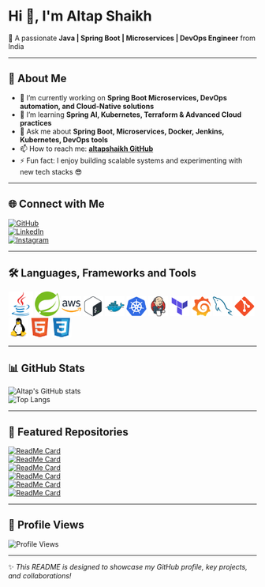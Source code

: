 # Hi 👋, I'm Altap Shaikh
🚀 A passionate **Java | Spring Boot | Microservices | DevOps Engineer** from India  

---

## 💫 About Me
- 🔭 I’m currently working on **Spring Boot Microservices, DevOps automation, and Cloud-Native solutions**  
- 🌱 I’m learning **Spring AI, Kubernetes, Terraform & Advanced Cloud practices**  
- 💬 Ask me about **Spring Boot, Microservices, Docker, Jenkins, Kubernetes, DevOps tools**  
- 📫 How to reach me: **[altapshaikh GitHub](https://github.com/altapshaikh)**  
- ⚡ Fun fact: I enjoy building scalable systems and experimenting with new tech stacks 😎  

---

## 🌐 Connect with Me
[![GitHub](https://img.shields.io/badge/GitHub-000?style=for-the-badge&logo=github&logoColor=white)](https://github.com/altapshaikh)  
[![LinkedIn](https://img.shields.io/badge/LinkedIn-blue?style=for-the-badge&logo=linkedin&logoColor=white)](your-linkedin-url)  
[![Instagram](https://img.shields.io/badge/Instagram-E4405F?style=for-the-badge&logo=instagram&logoColor=white)](your-instagram-url)  
 

---

## 🛠️ Languages, Frameworks and Tools
<p align="left">
<!-- Core Stacks -->
<img src="https://raw.githubusercontent.com/devicons/devicon/master/icons/java/java-original.svg" alt="java" width="50" height="50"/> 
<img src="https://raw.githubusercontent.com/devicons/devicon/master/icons/spring/spring-original.svg" alt="spring boot" width="50" height="50"/> 
<!-- DevOps & Infra -->
<img src="https://raw.githubusercontent.com/devicons/devicon/master/icons/amazonwebservices/amazonwebservices-original.svg" alt="aws" width="40" height="40"/> 
<img src="https://raw.githubusercontent.com/devicons/devicon/master/icons/bash/bash-original.svg" alt="bash" width="40" height="40"/> 
<img src="https://raw.githubusercontent.com/devicons/devicon/master/icons/docker/docker-original.svg" alt="docker" width="40" height="40"/> 
<img src="https://raw.githubusercontent.com/devicons/devicon/master/icons/kubernetes/kubernetes-plain.svg" alt="kubernetes" width="40" height="40"/> 
<img src="https://raw.githubusercontent.com/devicons/devicon/master/icons/jenkins/jenkins-original.svg" alt="jenkins" width="40" height="40"/> 
<img src="https://raw.githubusercontent.com/devicons/devicon/master/icons/terraform/terraform-original.svg" alt="terraform" width="40" height="40"/> 

<!-- Monitoring & DB -->
<img src="https://raw.githubusercontent.com/devicons/devicon/master/icons/grafana/grafana-original.svg" alt="grafana" width="40" height="40"/> 
<img src="https://raw.githubusercontent.com/devicons/devicon/master/icons/mysql/mysql-original.svg" alt="mysql" width="40" height="40"/> 

<!-- Web & Scripting -->
<img src="https://raw.githubusercontent.com/devicons/devicon/master/icons/git/git-original.svg" alt="git" width="40" height="40"/> 
<img src="https://raw.githubusercontent.com/devicons/devicon/master/icons/linux/linux-original.svg" alt="linux" width="40" height="40"/> 
<img src="https://raw.githubusercontent.com/devicons/devicon/master/icons/html5/html5-original.svg" alt="html5" width="40" height="40"/> 
<img src="https://raw.githubusercontent.com/devicons/devicon/master/icons/css3/css3-original.svg" alt="css3" width="40" height="40"/> 
</p>  

---

## 📊 GitHub Stats
![Altap's GitHub stats](https://github-readme-stats.vercel.app/api?username=altapshaikh&show_icons=true&theme=radical)  
![Top Langs](https://github-readme-stats.vercel.app/api/top-langs/?username=altapshaikh&layout=compact&theme=radical)  

---

## 🚀 Featured Repositories
[![ReadMe Card](https://github-readme-stats.vercel.app/api/pin/?username=altapshaikh&repo=104-70-Spring-Boot-ms&theme=radical)](https://github.com/altapshaikh/104-70-Spring-Boot-ms)  
[![ReadMe Card](https://github-readme-stats.vercel.app/api/pin/?username=altapshaikh&repo=SpringAI&theme=radical)](https://github.com/altapshaikh/SpringAI)  
[![ReadMe Card](https://github-readme-stats.vercel.app/api/pin/?username=altapshaikh&repo=102-spring-boot-microservices&theme=radical)](https://github.com/altapshaikh/102-spring-boot-microservices)  
[![ReadMe Card](https://github-readme-stats.vercel.app/api/pin/?username=altapshaikh&repo=terraform&theme=radical)](https://github.com/altapshaikh/terraform)  
[![ReadMe Card](https://github-readme-stats.vercel.app/api/pin/?username=altapshaikh&repo=docker&theme=radical)](https://github.com/altapshaikh/docker)  
[![ReadMe Card](https://github-readme-stats.vercel.app/api/pin/?username=altapshaikh&repo=jenkins&theme=radical)](https://github.com/altapshaikh/jenkins)  

---

## 👀 Profile Views
![Profile Views](https://komarev.com/ghpvc/?username=altapshaikh&label=PROFILE+VIEWS&color=brightgreen&style=flat)  

---

✨ *This README is designed to showcase my GitHub profile, key projects, and collaborations!*  
